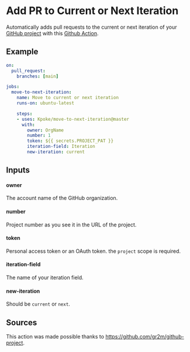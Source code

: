 # Add PR to Current or Next Iteration

Automatically adds pull requests to the current or next iteration of your [GitHub project](https://docs.github.com/en/issues/planning-and-tracking-with-projects/learning-about-projects/about-projects) with this [Github Action](https://github.com/features/actions).

## Example

```yml
on:
  pull_request:
    branches: [main]

jobs:
  move-to-next-iteration:
    name: Move to current or next iteration
    runs-on: ubuntu-latest

    steps:
    - uses: Kpoke/move-to-next-iteration@master
      with:
        owner: OrgName
        number: 1
        token: ${{ secrets.PROJECT_PAT }}
        iteration-field: Iteration
        new-iteration: current
```

## Inputs
#### owner
The account name of the GitHub organization.

#### number
Project number as you see it in the URL of the project.

#### token
Personal access token or an OAuth token. the `project` scope is required.

#### iteration-field
The name of your iteration field.

#### new-iteration
Should be `current` or `next`.

## Sources

This action was made possible thanks to https://github.com/gr2m/github-project.
